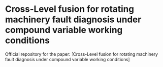 # Cross-Level fusion for rotating machinery fault diagnosis under compound variable working conditions
Official repository for the paper: [Cross-Level fusion for rotating machinery fault diagnosis under compound variable working conditions]


